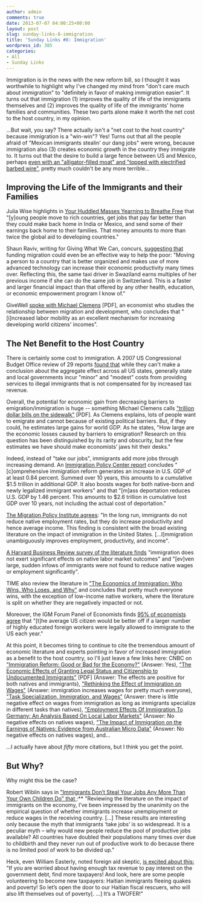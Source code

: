 ```yaml
---
author: admin
comments: true
date: 2013-07-07 04:00:25+00:00
layout: post
slug: sunday-links-8-immigration
title: 'Sunday Links #8: Immigration'
wordpress_id: 385
categories:
- All
- Sunday Links
---
```


Immigration is in the news with the new reform bill, so I thought it was worthwhile to highlight why I've changed my mind from "don't care much about immigration" to "definitely in favor of making immigration easier".  It turns out that immigration (1) improves the quality of life of the immigrants themselves and (2) improves the quality of life of the immigrants' home families and communities.  These two parts alone make it worth the net cost to the host country, in my opinion.

...But wait, you say?  There actually isn't a "net cost to the host country" because immigration is a "win-win"?  Yes!  Turns out that all the people afraid of "Mexican immigrants stealin' our dang jobs" were wrong, because immigration also (3) creates economic growth in the country they immigrate to.  It turns out that the desire to build a large fence between US and Mexico, perhaps [even with an "alligator-filled moat" and "topped with electrified barbed wire"](thecaucus.blogs.nytimes.com/2011/10/15/cain-proposes-electrified-border-fence/), pretty much couldn't be any more terrible...<!-- more -->






## Improving the Life of the Immigrants and their Families


Julia Wise highlights in [Your Huddled Masses Yearning to Breathe Free](http://www.givinggladly.com/2013/02/your-huddled-masses-yearning-to-breathe.html) that "[y]oung people move to rich countries, get jobs that pay far better than they could make back home in India or Mexico, and send some of their earnings back home to their families.  That money amounts to more than twice the global aid to developing countries."

Shaun Raviv, writing for Giving What We Can, concurs, [suggesting that](http://www.givingwhatwecan.org/blog/2012-12-07/migration-as-a-possible-way-of-helping-the-poor) funding migration could even be an effective way to help the poor: "Moving a person to a country that is better organized and makes use of more advanced technology can increase their economic productivity many times over. Reflecting this, the same taxi driver in Swaziland earns multiples of her previous income if she can do the same job in Switzerland. This is a faster and larger financial impact than that offered by any other health, education, or economic empowerment program I know of."

GiveWell [spoke with Michael Clemens](http://www.givewell.org/files/conversations/Michael%20Clemens%20Notes%2002-20-13%20public.pdf) [PDF], an economist who studies the relationship between migration and development, who concludes that "[i]ncreased labor mobility as an excellent mechanism for increasing developing world citizens' incomes".






## The Net Benefit to the Host Country


There is certainly some cost to immigration.  A 2007 US Congressional Budget Office review of 29 reports [found that](http://www.cbo.gov/sites/default/files/cbofiles/ftpdocs/87xx/doc8711/12-6-immigration.pdf) while they can't make a conclusion about the aggregate effect across all US states, generally state and local governments incur "minor" and "modest" costs from providing services to illegal immigrants that is not compensated for by increased tax revenue.

Overall, the potential for economic gain from decreasing barriers to emigration/immigration is huge -- something Michael Clemens calls ["trillion dollar bills on the sidewalk"](http://pubs.aeaweb.org/doi/pdfplus/10.1257/jep.25.3.83) [PDF].  As Clemens explains, lots of people want to emigrate and cannot because of existing political barriers.  But, if they could, he estimates large gains for world GDP.  As he states, "How large are the economic losses caused by barriers to emigration?  Research on this question has been distinguished by its rarity and obscurity, but the few estimates we have should make economists’ jaws hit their desks."

Indeed, instead of "take our jobs", immigrants add more jobs through increasing demand.  An [Immigration Policy Center report](http://www.immigrationpolicy.org/sites/default/files/docs/Hinojosa%20-%20Raising%20the%20Floor%20for%20American%20Workers%20010710.pdf) concludes "[c]omprehensive immigration reform generates an increase in U.S. GDP of at least 0.84 percent. Summed over 10 years, this amounts to a cumulative $1.5 trillion in additional  GDP. It also boosts wages for both native-born and newly legalized immigrant workers" and that "[m]ass deportation reduces U.S. GDP by 1.46 percent. This amounts to $2.6 trillion in cumulative lost GDP over 10 years, not including the actual cost of deportation."



[The Migration Policy Institute agrees](http://www.immigrationpolicy.org/sites/default/files/docs/Hinojosa%20-%20Raising%20the%20Floor%20for%20American%20Workers%20010710.pdf): "In the long run, immigrants do not reduce native employment rates, but they do increase productivity and hence average income.  This finding is consistent with the broad existing literature on the impact of immigration in the United States. [...I]mmigration unambiguously improves employment, productivity, and income".

[A Harvard Business Review survey of the literature finds](http://www.hbs.edu/faculty/Publication%20Files/09-013_15702a45-fbc3-44d7-be52-477123ee58d0.pdf) "immigration does not exert significant effects on native labor market outcomes" and "[ev]ven large, sudden infows of immigrants were not found to reduce native wages or employment significantly".

TIME also review the literature in ["The Economics of Immigration: Who Wins, Who Loses, and Why"](http://business.time.com/2013/01/30/the-economics-of-immigration-who-wins-who-loses-and-why/) and concludes that pretty much everyone wins, with the exception of low-income native workers, where the literature is split on whether they are negatively impacted or not.

Moreover, the IGM Forum Panel of Economists finds [95% of economists agree](http://www.igmchicago.org/igm-economic-experts-panel/poll-results?SurveyID=SV_0JtSLKwzqNSfrAF) that "[t]he average US citizen would be better off if a larger number of highly educated foreign workers were legally allowed to immigrate to the US each year."



At this point, it becomes tiring to continue to cite the tremendous amount of economic literature and experts pointing in favor of increased immigration as a benefit to the host country, so I'll just leave a few links here: CNBC on ["Immigration Reform: Good or Bad for the Economy?"](http://www.cnbc.com/id/100449802) (Answer: Yes), ["The Economic Effects of Granting Legal Status and Citizenship to Undocumented Immigrants"](http://www.americanprogress.org/wp-content/uploads/2013/03/EconomicEffectsCitizenship-1.pdf) [PDF] (Answer: The effects are positive for both natives and immigrants), ["Rethinking the Effect of Immigration on Wages"](http://onlinelibrary.wiley.com/doi/10.1111/j.1542-4774.2011.01052.x/abstract) (Answer: immigration increases wages for pretty much everyone), ["Task Specialization, Immigration, and Wages"](http://www.aeaweb.org/articles.php?doi=10.1257/app.1.3.135) (Answer: there is little negative effect on wages from immigration as long as immigrants specialize in different tasks than natives), ["Employment Effects Of Immigration To Germany: An Analysis Based On Local Labor Markets"](http://ideas.repec.org/a/tpr/restat/v79y1997i4p594-604.html) (Answer: No negative effects on natives wages), ["The Impact of Immigration on the Earnings of Natives: Evidence from Australian Micro Data"](http://ideas.repec.org/a/bla/ecorec/v78y2002i240p68-78.html) (Answer: No negative effects on natives wages), and...

...I actually have about _fifty_ more citations, but I think you get the point.






## But Why?


Why might this be the case?

Robert Wiblin says in ["Immigrants Don’t Steal Your Jobs Any More Than Your Own Children Do" that ](http://robertwiblin.com/2009/10/18/immigrants-dont-steal-your-jobs-any-more-than-your-own-children-do/):** "Reviewing the literature on the impact of immigrants on the economy, I’ve been impressed by the unanimity on the empirical question of whether immigrants increase unemployment or reduce wages in the receiving country. [...] These results are interesting only because the myth that immigrants ‘take jobs’ is so widespread. It is a peculiar myth – why would new people reduce the pool of productive jobs available? All countries have doubled their populations many times over due to childbirth and they never run out of productive work to do because there is no limited pool of work to be divided up."

Heck, even William Easterly, noted foreign aid skeptic, [is excited about this:](http://aidwatchers.com/2010/02/twofer-here%E2%80%99s-how-haitians-can-rescue-the-us-from-its-budget-crisis-and-save-themselves/) "If you are worried about having enough tax revenue to pay interest on the government debt, find more taxpayers! And look, here are some people volunteering to become new taxpayers: Haitian immigrants fleeing quakes and poverty! So let’s open the door to our Haitian fiscal rescuers, who will also lift themselves out of poverty[. ...] It’s a TWOFER!"
